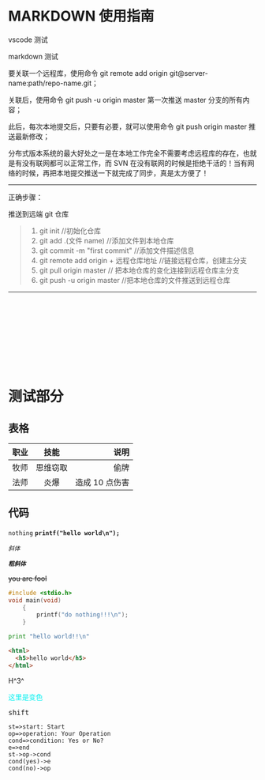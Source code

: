 # MARKDOWN 使用指南

vscode 测试

markdown 测试

要关联一个远程库，使用命令 git remote add origin git@server-name:path/repo-name.git；

关联后，使用命令 git push -u origin master 第一次推送 master 分支的所有内容；

此后，每次本地提交后，只要有必要，就可以使用命令 git push origin master 推送最新修改；

分布式版本系统的最大好处之一是在本地工作完全不需要考虑远程库的存在，也就是有没有联网都可以正常工作，而 SVN 在没有联网的时候是拒绝干活的！当有网络的时候，再把本地提交推送一下就完成了同步，真是太方便了！

---

正确步骤：

推送到远端 git 仓库

> 1. git init //初始化仓库
> 2. git add .(文件 name) //添加文件到本地仓库
> 3. git commit -m "first commit" //添加文件描述信息
> 4. git remote add origin + 远程仓库地址 //链接远程仓库，创建主分支
> 5. git pull origin master // 把本地仓库的变化连接到远程仓库主分支
> 6. git push -u origin master //把本地仓库的文件推送到远程仓库

---

<br>
<br>
<br>
<br>
<br>
<br>
<br>
<br>

# 测试部分

## 表格

| 职业 |   技能   |           说明 |
| ---- | :------: | -------------: |
| 牧师 | 思维窃取 |           偷牌 |
| 法师 |   炎爆   | 造成 10 点伤害 |

## 代码

`nothing`
**`printf("hello world\n");`**

_`斜体`_

**_`粗斜体`_**

~~you are fool~~

```c
#include <stdio.h>
void main(void)
    {
        printf("do nothing!!!\n");
    }
```

```python
print "hello world!!\n"

```

```html
<html>
  <h5>hello world</h5>
</html>
```

H^3^

<font color = 0xfff000f0> 这里是变色</font>

<kbd>shift</kbd>

```flow
st=>start: Start
op=>operation: Your Operation
cond=>condition: Yes or No?
e=>end
st->op->cond
cond(yes)->e
cond(no)->op
```
